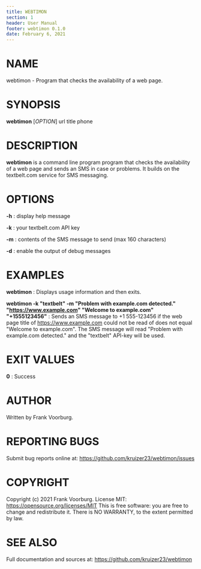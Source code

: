 ```yaml
---
title: WEBTIMON
section: 1
header: User Manual
footer: webtimon 0.1.0
date: February 6, 2021
---
```


# NAME

webtimon - Program that checks the availability of a web page.

# SYNOPSIS

**webtimon** [*OPTION*] url title phone

# DESCRIPTION

**webtimon** is a command line program program that checks the availability of a web page
and sends an SMS in case or problems. It builds on the textbelt.com service for SMS
messaging.

# OPTIONS
**-h** 
: display help message

**-k** 
: your textbelt.com API key

**-m** 
: contents of the SMS message to send (max 160 characters)

**-d** 
: enable the output of debug messages


# EXAMPLES
**webtimon**
: Displays usage information and then exits.

**webtimon -k "textbelt" -m "Problem with example.com detected." "https://www.example.com" "Welcome to example.com" "+1555123456"**
: Sends an SMS message to +1 555-123456 if the web page title of https://www.example.com
could not be read of does not equal "Welcome to example.com". The SMS message will read
"Problem with example.com detected." and the "textbelt" API-key will be used.

# EXIT VALUES
**0**
: Success

# AUTHOR

Written by Frank Voorburg.

# REPORTING BUGS

Submit bug reports online at: <https://github.com/kruizer23/webtimon/issues>

# COPYRIGHT
Copyright (c) 2021 Frank Voorburg. License MIT: <https://opensource.org/licenses/MIT>
This is free software: you are free to change and redistribute it. There is NO WARRANTY,
to the extent permitted by law.

# SEE ALSO
Full documentation and sources at: <https://github.com/kruizer23/webtimon>


